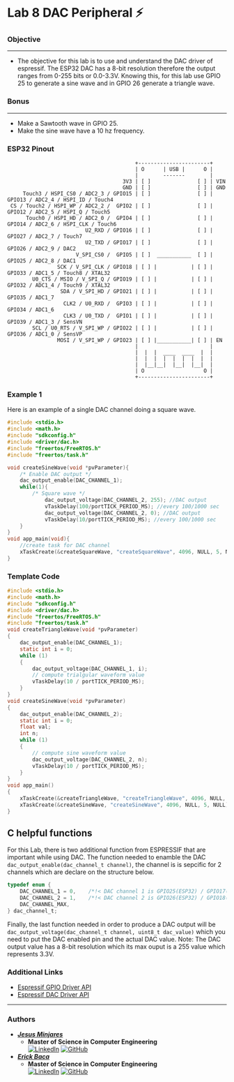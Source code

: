 # **Lab 8 DAC Peripheral :zap:**

### **Objective**
*** 
* The objective for this lab is to use and understand the DAC driver of espressif. The ESP32 DAC has a 8-bit resolution therefore the output ranges from 0-255 bits or 0.0-3.3V. Knowing this, for this lab use GPIO 25 to generate a sine wave and in GPIO 26 generate a triangle wave. 

### **Bonus**
***
* Make a Sawtooth wave in GPIO 25.
* Make the sine wave have a 10 hz frequency.

### **ESP32 Pinout**
~~~
                                         +-----------------------+
                                         | O      | USB |      O |
                                         |        -------        |
                                     3V3 | [ ]               [ ] | VIN
                                     GND | [ ]               [ ] | GND
     Touch3 / HSPI_CS0 / ADC2_3 / GPIO15 | [ ]               [ ] | GPIO13 / ADC2_4 / HSPI_ID / Touch4
 CS / Touch2 / HSPI_WP / ADC2_2 /  GPIO2 | [ ]               [ ] | GPIO12 / ADC2_5 / HSPI_Q / Touch5
      Touch0 / HSPI_HD / ADC2_0 /  GPIO4 | [ ]               [ ] | GPIO14 / ADC2_6 / HSPI_CLK / Touch6
                         U2_RXD / GPIO16 | [ ]               [ ] | GPIO27 / ADC2_7 / Touch7
                         U2_TXD / GPIO17 | [ ]               [ ] | GPIO26 / ADC2_9 / DAC2
                      V_SPI_CS0 /  GPIO5 | [ ]  ___________  [ ] | GPIO25 / ADC2_8 / DAC1
                SCK / V_SPI_CLK / GPIO18 | [ ] |           | [ ] | GPIO33 / ADC1_5 / Touch8 / XTAL32
        U0_CTS / MSIO / V_SPI_Q / GPIO19 | [ ] |           | [ ] | GPIO32 / ADC1_4 / Touch9 / XTAL32
                 SDA / V_SPI_HD / GPIO21 | [ ] |           | [ ] | GPIO35 / ADC1_7 
                  CLK2 / U0_RXD /  GPIO3 | [ ] |           | [ ] | GPIO34 / ADC1_6 
                  CLK3 / U0_TXD /  GPIO1 | [ ] |           | [ ] | GPIO39 / ADC1_3 / SensVN 
        SCL / U0_RTS / V_SPI_WP / GPIO22 | [ ] |           | [ ] | GPIO36 / ADC1_0 / SensVP 
                MOSI / V_SPI_WP / GPIO23 | [ ] |___________| [ ] | EN 
                                         |                       |
                                         |  |  |  ____  ____  |  |
                                         |  |  |  |  |  |  |  |  |
                                         |  |__|__|  |__|  |__|  |
                                         | O                   O |
                                         +-----------------------+
~~~

### **Example 1**
Here is an example of a single DAC channel doing a square wave.
~~~c
#include <stdio.h>
#include <math.h>
#include "sdkconfig.h"
#include <driver/dac.h>
#include "freertos/FreeRTOS.h"
#include "freertos/task.h"

void createSineWave(void *pvParameter){
    /* Enable DAC output */
    dac_output_enable(DAC_CHANNEL_1);
    while(1){
        /* Square wave */
            dac_output_voltage(DAC_CHANNEL_2, 255); //DAC output
            vTaskDelay(100/portTICK_PERIOD_MS); //every 100/1000 sec
            dac_output_voltage(DAC_CHANNEL_2, 0); //DAC output
            vTaskDelay(10/portTICK_PERIOD_MS); //every 100/1000 sec
    }
}
void app_main(void){
    //create task for DAC channel
    xTaskCreate(&createSquareWave, "createSquareWave", 4096, NULL, 5, NULL);
}
~~~
### **Template Code**
~~~c
#include <stdio.h>
#include <math.h>
#include "sdkconfig.h"
#include <driver/dac.h>
#include "freertos/FreeRTOS.h"
#include "freertos/task.h"
void createTriangleWave(void *pvParameter)
{
    dac_output_enable(DAC_CHANNEL_1);
    static int i = 0;
    while (1)
    {
        dac_output_voltage(DAC_CHANNEL_1, i);
        // compute trialgular waveform value
        vTaskDelay(10 / portTICK_PERIOD_MS);
    }
}
void createSineWave(void *pvParameter)
{
    dac_output_enable(DAC_CHANNEL_2);
    static int i = 0;
    float val;
    int n;
    while (1)
    {
        // compute sine waveform value
        dac_output_voltage(DAC_CHANNEL_2, n);
        vTaskDelay(10 / portTICK_PERIOD_MS);
    }
}
void app_main()
{
    xTaskCreate(&createTriangleWave, "createTriangleWave", 4096, NULL, 5, NULL);
    xTaskCreate(&createSineWave, "createSineWave", 4096, NULL, 5, NULL);
}
~~~
## **C helpful functions**

For this Lab, there is two additional function from ESPRESSIF that are important while using DAC. The function needed to enamble the DAC `dac_output_enable(dac_channel_t channel)`, the channel is is sepcific for 2 channels which are declare on the structure below.
~~~c
typedef enum {
    DAC_CHANNEL_1 = 0,    /*!< DAC channel 1 is GPIO25(ESP32) / GPIO17(ESP32S2) */
    DAC_CHANNEL_2 = 1,    /*!< DAC channel 2 is GPIO26(ESP32) / GPIO18(ESP32S2) */
    DAC_CHANNEL_MAX,
} dac_channel_t;
~~~
Finally, the last function needed in order to produce a DAC output will be `dac_output_voltage(dac_channel_t channel, uint8_t dac_value)` which you need to put the DAC enabled pin and the actual DAC value. Note: The DAC output value has a 8-bit resolution which its max ouput is a 255 value which represents 3.3V.

### **Additional Links**
* [Espressif GPIO Driver API](https://docs.espressif.com/projects/esp-idf/en/latest/esp32/api-reference/peripherals/gpio.html#)
* [Espressif DAC Driver API](https://docs.espressif.com/projects/esp-idf/en/latest/esp32/api-reference/peripherals/dac.html)
---
### **Authors**
* [***Jesus Minjares***](https://github.com/jminjares4)
  * **Master of Science in Computer Engineering** <br>
    [![LinkedIn](https://img.shields.io/badge/LinkedIn-0077B5?style=for-the-badge&logo=linkedin&logoColor=white&style=flat)](https://www.linkedin.com/in/jesusminjares/) [![GitHub](https://img.shields.io/badge/GitHub-100000?style=for-the-badge&logo=github&logoColor=white&style=flat)](https://github.com/jminjares4)
* [***Erick Baca***](https://github.com/eabaca2419)
  * **Master of Science in Computer Engineering** <br>
    [![LinkedIn](https://img.shields.io/badge/LinkedIn-0077B5?style=for-the-badge&logo=linkedin&logoColor=white&style=flat)](https://www.linkedin.com/in/erick-baca-484bbb215/) [![GitHub](https://img.shields.io/badge/GitHub-100000?style=for-the-badge&logo=github&logoColor=white&style=flat)](https://github.com/eabaca2419)

